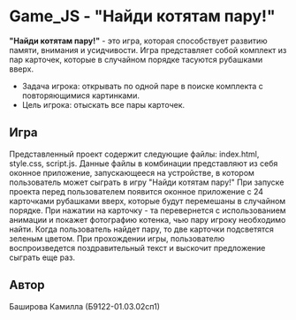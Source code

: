 # Game_JS - "Найди котятам пару!"
**"Найди котятам пару!"** - это игра, которая способствует развитию памяти, внимания и усидчивости.
Игра представляет собой комплект из пар карточек, которые в случайном порядке тасуются рубашками вверх.
* Задача игрока: открывать по одной паре в поиске комплекта с повторяющимися картинками.
* Цель игрока: отыскать все пары карточек.

## Игра
Представленный проект содержит следующие файлы: index.html,  style.css, script.js. 
Данные файлы в комбинации представляют из себя оконное приложение, запускающееся на устройстве, в котором пользователь может сыграть в игру "Найди котятам пару!"
При запуске проекта перед пользователем появится оконное приложение с 24 карточками рубашками вверх, которые будут перемешаны в случайном порядке. При нажатии на карточку - та перевернется с использованием анимации и покажет фотографию котенка, чью пару игроку необходимо найти. Когда пользователь найдет пару, то две карточки подсветятся зеленым цветом. При прохождении игры, пользователю воспроизведется поздравительный текст и выскочит предложение сыграть еще раз.

## Автор 
Баширова Камилла (Б9122-01.03.02сп1)
